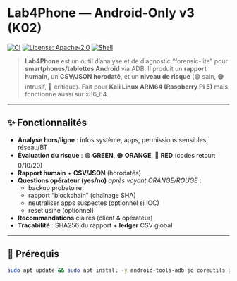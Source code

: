 # Lab4Phone — Android-Only v3 (K02)

[![CI](https://github.com/FredoCol/Lab4Phone/actions/workflows/ci.yml/badge.svg)](../../actions)
[![License: Apache-2.0](https://img.shields.io/badge/license-Apache--2.0-blue.svg)](LICENSE)
[![Shell](https://img.shields.io/badge/lang-shell-89e051.svg)]()

> **Lab4Phone** est un outil d’analyse et de diagnostic “forensic-lite” pour **smartphones/tablettes Android** via ADB.
> Il produit un **rapport humain**, un **CSV/JSON horodaté**, et un **niveau de risque** (🟢 sain, 🟠 intrusif, 🔴 critique).
> Fait pour **Kali Linux ARM64 (Raspberry Pi 5)** mais fonctionne aussi sur x86_64.

---

## ✨ Fonctionnalités

- **Analyse hors/ligne** : infos système, apps, permissions sensibles, réseau/BT
- **Évaluation du risque** : 🟢 **GREEN**, 🟠 **ORANGE**, 🔴 **RED** (codes retour: 0/10/20)
- **Rapport humain** + **CSV/JSON** (horodatés)
- **Questions opérateur (yes/no)** *après voyant ORANGE/ROUGE* :
  - backup probatoire
  - rapport “blockchain” (chaînage SHA)
  - neutraliser apps suspectes (optionnel si IOC)
  - reset usine (optionnel)
- **Recommandations** claires (client & opérateur)
- **Traçabilité** : SHA256 du rapport + **ledger** CSV global

---

## 🧰 Prérequis

```bash
sudo apt update && sudo apt install -y android-tools-adb jq coreutils grep awk sed tar

